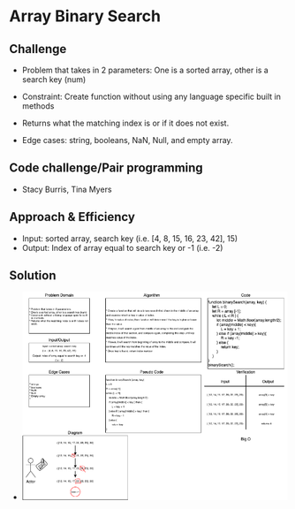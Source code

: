 # Array Binary Search

## Challenge

+ Problem that takes in 2 parameters: One is a sorted array, other is a search key (num)

+ Constraint: Create function without using any language specific built in methods

+ Returns what the matching index is or if it does not exist.

+ Edge cases: string, booleans, NaN, Null, and empty array.

## Code challenge/Pair programming

+ Stacy Burris, Tina Myers

## Approach & Efficiency

+ Input: sorted array, search key (i.e. [4, 8, 15, 16, 23, 42], 15)
+ Output: Index of array equal to search key or -1 
(i.e. -2)

## Solution

+ ![array-binary-search](assets/array-binary-search.png)